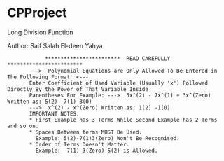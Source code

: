 # CPProject

Long Division Function

Author: Saif Salah El-deen Yahya

                ************************  READ CAREFULLY ************************
           --->  Polynomial Equations are Only Allowed To Be Entered in The Following Format  <---
           Enter Coefficient of Used Variable (Usually 'x') Followed Directly By the Power of That Variable Inside
           Parentheses For Example: --->  5x^(2) - 7x^(1) + 3x^(Zero) Written as: 5(2) -7(1) 3(0)
           --->  x^(2) - x^(Zero) Written as: 1(2) -1(0)
           IMPORTANT NOTES:
           * First Example has 3 Terms While Second Example has 2 Terms and so on.
           * Spaces Between terms MUST Be Used.
             Example: 5(2)-7(1)3(Zero) Won't Be Recognised.
           * Order of Terms Doesn't Matter.
             Example: -7(1) 3(Zero) 5(2) is Allowed.
